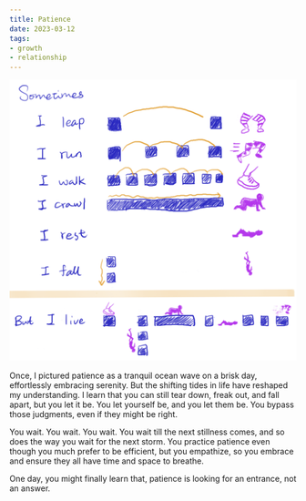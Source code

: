 ```yaml
---
title: Patience
date: 2023-03-12
tags:
- growth
- relationship
---
```

![](patience.png)

Once, I pictured patience as a tranquil ocean wave on a brisk day, effortlessly embracing serenity. But the shifting tides in life have reshaped my understanding.
I learn that you can still tear down, freak out, and fall apart, but you let it be. You let yourself be, and you let them be. You bypass those judgments, even if they might be right.

You wait. You wait. You wait. You wait till the next stillness comes, and so does the way you wait for the next storm. You practice patience even though you much prefer to be efficient, but you empathize, so you embrace and ensure they all have time and space to breathe.

One day, you might finally learn that, patience is looking for an entrance, not an answer.